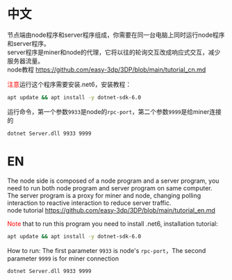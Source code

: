 # 中文
节点端由node程序和server程序组成，你需要在同一台电脑上同时运行node程序和server程序。  
server程序是miner和node的代理，它将以往的轮询交互改成响应式交互，减少服务器流量。    
node教程 https://github.com/easy-3dp/3DP/blob/main/tutorial_cn.md  
  
<font color=red>注意</font>运行这个程序需要安装.net6，安装教程：  
```sh
apt update && apt install -y dotnet-sdk-6.0
```
  
运行命令，第一个参数`9933`是node的`rpc-port`，第二个参数`9999`是给miner连接的
```sh
dotnet Server.dll 9933 9999
```
        
        
# EN
The node side is composed of a node program and a server program, you need to run both node program and server program on same computer.   
The server program is a proxy for miner and node, changing polling interaction to reactive interaction to reduce server traffic.  
node tutorial https://github.com/easy-3dp/3DP/blob/main/tutorial_en.md  

<font color=red>Note</font> that to run this program you need to install .net6, installation tutorial:  
```sh
apt update && apt install -y dotnet-sdk-6.0
```
  
How to run: The first parameter `9933` is node's `rpc-port`，The second parameter `9999` is for miner connection
```sh
dotnet Server.dll 9933 9999
```
